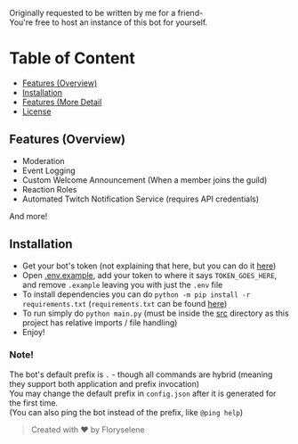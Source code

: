 Originally requested to be written by me for a friend-    
You're free to host an instance of this bot for yourself.

# Table of Content
- [Features (Overview)](#features-overview)
- [Installation](#installation)
- [Features (More Detail](/Docs/FEATURES.md)
- [License](/LICENSE)

## Features (Overview)
- Moderation
- Event Logging
- Custom Welcome Announcement (When a member joins the guild)
- Reaction Roles
- Automated Twitch Notification Service (requires API credentials)

And more!

## Installation
- Get your bot's token (not explaining that here, but you can do it [here](https://discord.com/developers/applications))
- Open [.env.example](/src/.env.example), add your token to where it says `TOKEN_GOES_HERE`, and remove `.example` leaving you with just the `.env` file
- To install dependencies you can do `python -m pip install -r requirements.txt` (`requirements.txt` can be found [here](/src/requirements.txt))
- To run simply do `python main.py` (must be inside the [src](/src) directory as this project has relative imports / file handling)
- Enjoy!

### Note!
The bot's default prefix is `.` - though all commands are hybrid (meaning they support both application and prefix invocation)  
You may change the default prefix in `config.json` after it is generated for the first time.  
(You can also ping the bot instead of the prefix, like `@ping help`)


> Created with ♥ by Floryselene
